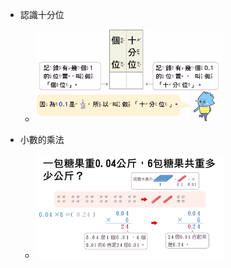 - 認識十分位
  - <img src="https://github.com/aquariusCCA/mathematics/blob/main/%E5%89%8D%E7%BD%AE%E7%9F%A5%E8%AD%98/images/%E8%AA%8D%E8%AD%98%E5%8D%81%E5%88%86%E4%BD%8D.png?raw=true" style="max-width: 300px; max-height: 200px">
  
- 小數的乘法
  - <img src="https://github.com/aquariusCCA/mathematics/blob/main/%E5%89%8D%E7%BD%AE%E7%9F%A5%E8%AD%98/images/%E5%B0%8F%E6%95%B8%E7%9A%84%E4%B9%98%E6%B3%95.png?raw=true" style="max-width: 300px; max-height: 200px">
